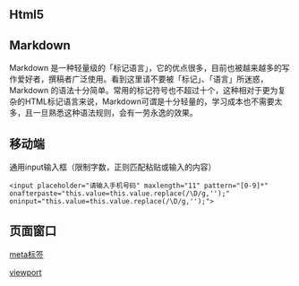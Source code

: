 Html5
------

Markdown
--------

Markdown 是一种轻量级的「标记语言」，它的优点很多，目前也被越来越多的写作爱好者，撰稿者广泛使用。看到这里请不要被「标记」、「语言」所迷惑，Markdown 的语法十分简单。常用的标记符号也不超过十个，这种相对于更为复杂的HTML标记语言来说，Markdown可谓是十分轻量的，学习成本也不需要太多，且一旦熟悉这种语法规则，会有一劳永逸的效果。

移动端
-------

通用input输入框（限制字数，正则匹配粘贴或输入的内容）

```
<input placeholder="请输入手机号码" maxlength="11" pattern="[0-9]*" onafterpaste="this.value=this.value.replace(/\D/g,'');" oninput="this.value=this.value.replace(/\D/g,'');">
```

页面窗口
--------

[meta标签](html/meta.md)

[viewport](html/viewport.md)





